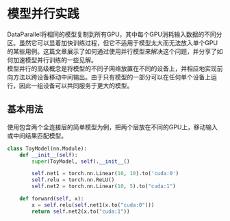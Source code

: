 # 模型并行实践
DataParallel将相同的模型复制到所有GPU，其中每个GPU消耗输入数据的不同分区。虽然它可以显着加快训练过程，但它不适用于模型太大而无法放入单个GPU的某些用例。这篇文章展示了如何通过使用并行模型来解决这个问题，并分享了如何加速模型并行训练的一些见解。  
模型并行的高级概念是将模型的不同子网络放置在不同的设备上，并相应地实现前向方法以跨设备移动中间输出。由于只有模型的一部分可以在任何单个设备上运行，因此一组设备可以共同服务于更大的模型。

## 基本用法
使用包含两个全连接层的简单模型为例，把两个层放在不同的GPU上，移动输入或中间结果匹配模型。
```python
class ToyModel(nn.Module):
    def __init__(self):
        super(ToyModel, self).__init__()

        self.net1 = torch.nn.Linear(10, 10).to('cuda:0')
        self.relu = torch.nn.ReLU()
        self.net2 = torch.nn.Linear(10, 5).to("cuda:1")

    def forward(self, x):
        x = self.relu(self.net1(x.to("cuda:0")))
        return self.net2(x.to("cuda:1"))
```
